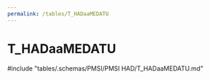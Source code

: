 ```yaml
---
permalink: /tables/T_HADaaMEDATU
---
```

# T\_HADaaMEDATU
<!-- SPDX-License-Identifier: MPL-2.0 -->

<!-- ATTENTION : Ne pas supprimer ou modifier la ligne ci-dessous -->
#include "tables/.schemas/PMSI/PMSI HAD/T_HADaaMEDATU.md"
<!-- ATTENTION : Ne pas supprimer ou modifier la ligne ci-dessus -->
